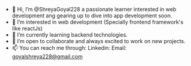 - 👋 Hi, I’m @ShreyaGoyal228 a passionate learner interested in web development ang gearing up to dive into app development soon.
- 👀 I’m interested in web development (Specially frontend framework's like reactJs)
- 🌱 I’m currently learning backend technologies.
- 💞️ I’m open to collaborate and always excited to work on new projects.
- 📫 You can reach me through:
   Linkedin:
   Email: goyalshreya228@gmail.com 

